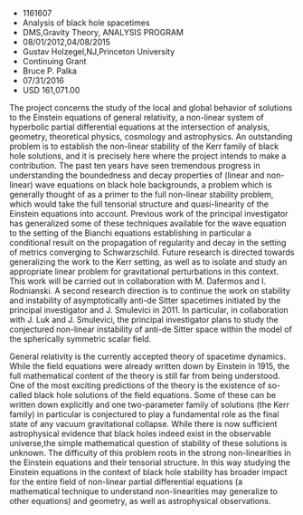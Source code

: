 
* 1161607
* Analysis of black hole spacetimes
* DMS,Gravity Theory, ANALYSIS PROGRAM
* 08/01/2012,04/08/2015
* Gustav Holzegel,NJ,Princeton University
* Continuing Grant
* Bruce P. Palka
* 07/31/2016
* USD 161,071.00

The project concerns the study of the local and global behavior of solutions to
the Einstein equations of general relativity, a non-linear system of hyperbolic
partial differential equations at the intersection of analysis, geometry,
theoretical physics, cosmology and astrophysics. An outstanding problem is to
establish the non-linear stability of the Kerr family of black hole solutions,
and it is precisely here where the project intends to make a contribution. The
past ten years have seen tremendous progress in understanding the boundedness
and decay properties of (linear and non-linear) wave equations on black hole
backgrounds, a problem which is generally thought of as a primer to the full
non-linear stability problem, which would take the full tensorial structure and
quasi-linearity of the Einstein equations into account. Previous work of the
principal investigator has generalized some of these techniques available for
the wave equation to the setting of the Bianchi equations establishing in
particular a conditional result on the propagation of regularity and decay in
the setting of metrics converging to Schwarzschild. Future research is directed
towards generalizing the work to the Kerr setting, as well as to isolate and
study an appropriate linear problem for gravitational perturbations in this
context. This work will be carried out in collaboration with M. Dafermos and I.
Rodnianski. A second research direction is to continue the work on stability and
instability of asymptotically anti-de Sitter spacetimes initiated by the
principal investigator and J. Smulevici in 2011. In particular, in collaboration
with J. Luk and J. Smulevici, the principal investigator plans to study the
conjectured non-linear instability of anti-de Sitter space within the model of
the spherically symmetric scalar field.

General relativity is the currently accepted theory of spacetime dynamics. While
the field equations were already written down by Einstein in 1915, the full
mathematical content of the theory is still far from being understood. One of
the most exciting predictions of the theory is the existence of so-called black
hole solutions of the field equations. Some of these can be written down
explicitly and one two-parameter family of solutions (the Kerr family) in
particular is conjectured to play a fundamental role as the final state of any
vacuum gravitational collapse. While there is now sufficient astrophysical
evidence that black holes indeed exist in the observable universe,the simple
mathematical question of stability of these solutions is unknown. The difficulty
of this problem roots in the strong non-linearities in the Einstein equations
and their tensorial structure. In this way studying the Einstein equations in
the context of black hole stability has broader impact for the entire field of
non-linear partial differential equations (a mathematical technique to
understand non-linearities may generalize to other equations) and geometry, as
well as astrophysical observations.
